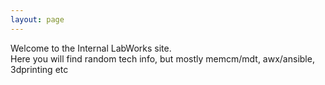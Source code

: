 ```yaml
---
layout: page
---
```

Welcome to the Internal LabWorks site.  
Here you will find random tech info, but mostly memcm/mdt, awx/ansible, 3dprinting etc

